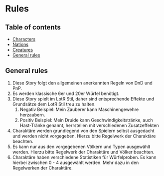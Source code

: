 # Rules

## Table of contents
- [Characters](./Characters.md)
- [Nations](./Nations.md)
- [Creatures](./Creatures.md)
- [General rules](#general-rules)

## General rules
1. Diese Story folgt den allgemeinen anerkannten Regeln von DnD und PnP.
2. Es werden klassische 6er und 20er Würfel benötigt.
3. Diese Story spielt im LotR Stil, daher sind entsprechende Effekte und Grundsätze dem LotR Stil treu zu halten.
   1. Negativ Beispiel: Mein Zauberer kann Maschinengewehre herzaubern.
   2. Positiv Beispiel: Mein Druide kann Geschwindigkeitstränke, auch Hast-Tränke genannt, herrstellen mit verschiedenen Zusatzeffekten
4. Charaktäre werden grundlegend von den Spielern selbst ausgedacht und werden nicht vorgegeben. Hierzu bitte Regelwerk der Charaktäre beachten.
5. Es kann nur aus den vorgegebenen Völkern und Typen ausgewählt werden. Hierzu bitte Regelwerk der Charaktäre und Völker beachten.
6. Charaktäre haben verschiedene Statistiken für Würfelproben. Es kann hierbei zwischen 0 - 4 ausgewählt werden. Mehr dazu in den Regelwerken der Charaktäre.